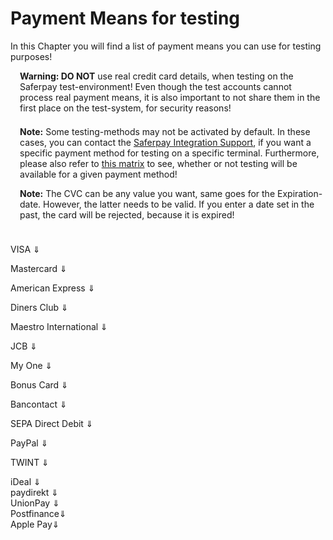 # Payment Means for testing

In this Chapter you will find a list of payment means you can use for testing purposes!


<div class="danger" style="min-height: 75px;">
  <span class="glyphicon glyphicon-remove-sign" style="color: rgb(224, 122, 105);font-size: 55px;height: 75px;float: left;margin-right: 15px;margin-top: 0px;"></span>
  <p><strong>Warning: DO NOT</strong> use real credit card details, when testing on the Saferpay test-environment! Even though the test accounts cannot process real payment means, it is also important to not share them in the first place on the test-system, for security reasons!</p>
</div>
<div class="info" style="min-height: 75px;">
  <span class="glyphicon glyphicon-info-sign" style="color: rgb(110, 199, 215);font-size: 55px;height: 75px;float: left;margin-right: 15px;margin-top: 0px;"></span>
  <p>
    <strong>Note:</strong> Some testing-methods may not be activated by default. In these cases, you can contact the <a href="mailto:integration.saferpay@six-payment-services.com">Saferpay Integration Support</a>, if you want a specific payment method for testing on a specific terminal. Furthermore, please also refer to <a href="index.html#pm-functions">this matrix</a> to see, whether or not testing will be available for a given payment method!
  </p>
</div>
<div class="info" style="min-height: 75px;">
  <span class="glyphicon glyphicon-info-sign" style="color: rgb(110, 199, 215);font-size: 55px;height: 75px;float: left;margin-right: 15px;margin-top: 0px;"></span>
    <p><strong>Note:</strong> The CVC can be any value you want, same goes for the Expiration-date. However, the latter needs to be valid. If you enter a date set in the past, the card will be rejected, because it is expired!</p>
</div>

<a name="pm-visa"></a><div class="dropdown" id="visa-cards">VISA &dArr;</div>
<div id="visa-cards-hider" style="display:none;">
  <h2>For 3D Secure 2</h2>
  <table class="table table-striped table-hover">
      <thead>
        <tr>
          <th>Card Number</th>
          <th class="text-center">Test-case</th>
        </tr>
      </thead>
      <tbody>
        <tr>
          <td style="word-break: unset;">9010003150000001</td>
          <td style="border-left: 1px solid #ddd;">Frictionless Y. Card simulates a fully successful Frictionless Flow!<br /><strong>Liability shift:</strong> YES, <strong>Authenticated:</strong> true</td>
      </tr>
      <tr>
          <td style="word-break: unset;">9010003750000005</td>
          <td style="border-left: 1px solid #ddd;">LiabilityShift can't be granted, due to technical reasons. Interesting for testing the <strong>Condition</strong> parameter, to stop authorizations without LiabilityShift!<br /><strong>Liability shift:</strong> false, <strong>Authenticated:</strong> N/A</td>
      </tr>
      <tr>
          <td style="word-break: unset;">9010004950000001</td>
          <td style="border-left: 1px solid #ddd;">Challenged Y. This card simulates a successful challenged flow.<br /><strong>Liability shift:</strong> true, <strong>Authenticated:</strong> true</td>
      </tr>
      <tr>
          <td style="word-break: unset;">9010004250000008</td>
          <td style="border-left: 1px solid #ddd;">Challenged A. The authentication was not successful, but LiabilityShift is still granted.<br /><strong>Liability shift:</strong> true, <strong>Authenticated:</strong> false</td>
      </tr>
      <tr>
          <td style="word-break: unset;">9010004350000007</td>
          <td style="border-left: 1px solid #ddd;">Challenged N. The 3DS authentication failed. An authorization will not be attempted. The transaction fails in this case!<br /><strong>Liability shift:</strong> N/A, <strong>Authenticated:</strong> N/A</td>
      </tr>
      <tr>
          <td style="word-break: unset;">9010004150000009</td>
          <td style="border-left: 1px solid #ddd;">3DS Failure, authorization will be attempted. This card fails the 3DS authentication. Interesting for testing the <strong>Condition</strong> parameter, to stop authorizations without LiabilityShift! Crd goes through a Challanged flow beforehand!<br /><strong>Liability shift:</strong> false, <strong>Authenticated:</strong> false</td>
      </tr>
      <tr>
          <td style="word-break: unset;">9010403104000000</td>
          <td style="border-left: 1px solid #ddd;">Frictionless Y with DCC. This card additionally will perform DCC. Card currency is USD!<br /><strong>Liability shift:</strong> true, <strong>Authenticated:</strong> true</td>
      </tr>
      <tr>
          <td style="word-break: unset;">9010503104000007</td>
          <td style="border-left: 1px solid #ddd;">Frictionless Y with DCC. This card additionally will perform DCC. Card currency is JPY!<br /><strong>Liability shift:</strong> true, <strong>Authenticated:</strong> true</td>
      </tr>
      <tr>
          <td style="word-break: unset;">9010403153150003</td>
          <td style="border-left: 1px solid #ddd;">General Decline. This card fails the card check!<br /><strong>Liability shift:</strong> true, <strong>Authenticated:</strong> true</td>
      </tr>
      <tr>
          <td style="word-break: unset;">9010403153900001</td>
          <td style="border-left: 1px solid #ddd;">Card for simulating response codes via the amount. The last two digits inside the amount are important. Down below you'll find some examples for return-codes/amounts. <strong>Important Note:</strong> These are the most common codes! However some Issuers may return codes not on this list!<br />
          <table class="table table-striped table-hover">
            <thead>
              <tr>
                <th>Amount</th>
                <th class="text-center">Processor Message</th>
              </tr>
            </thead>
              <tr>
                <td style="word-break: unset;">00</td>
                <td style="border-left: 1px solid #ddd;">See Frictionless Y.<br /><strong>Liability shift:</strong> true, <strong>Authenticated:</strong> true</td>
              </tr>
              <tr>
                <td style="word-break: unset;">01</td>
                <td style="border-left: 1px solid #ddd;">Successful Authorization and 3DS process. However LiabilityShift will be rejected during authorization<br /><strong>Liability shift:</strong> false (<strong>ThreeDs will be true!</strong>) <strong>Authenticated:</strong> true</td>
              </tr>
              <tr>
                <td style="word-break: unset;">62</td>
                <td style="border-left: 1px solid #ddd;">Restricted Card</td>
              </tr>
              <tr>
                <td style="word-break: unset;">51</td>
                <td style="border-left: 1px solid #ddd;">Insufficient Funds</td>
              </tr>
              <tr>
                <td style="word-break: unset;">43</td>
                <td style="border-left: 1px solid #ddd;">Stolen Card</td>
              </tr>
              <tr>
                <td style="word-break: unset;">34</td>
                <td style="border-left: 1px solid #ddd;">Suspicion of manipulation</td>
              </tr>
              <tr>
                <td style="word-break: unset;">33</td>
                <td style="border-left: 1px solid #ddd;">Card Expired</td>
              </tr>
              <tr>
                <td style="word-break: unset;">30</td>
                <td style="border-left: 1px solid #ddd;">Format Error</td>
              </tr>
              <tr>
                <td style="word-break: unset;">14</td>
                <td style="border-left: 1px solid #ddd;">Invalid Card</td>
              </tr>
              <tr>
                <td style="word-break: unset;">12</td>
                <td style="border-left: 1px solid #ddd;">Invalid Transaction</td>
              </tr>
              <tr>
                <td style="word-break: unset;">09</td>
                <td style="border-left: 1px solid #ddd;">Processing temporarily not possible</td>
              </tr>
              <tr>
                <td style="word-break: unset;">05</td>
                <td style="border-left: 1px solid #ddd;">Authorization declined</td>
              </tr>
              <tr>
                <td style="word-break: unset;">04</td>
                <td style="border-left: 1px solid #ddd;">Card Invalid</td>
              </tr>
              <tr>
                <td style="word-break: unset;">03</td>
                <td style="border-left: 1px solid #ddd;">Invalid Merchant Number</td>
              </tr>
            <tbody>
            </tbody>
          </table>
        </td>
      </tr>
    </tbody>
  </table>
  
  <h2>For 3D Secure 1</h2>
  <table class="table table-striped table-hover">
    <thead>
      <tr>
        <th>Card Number</th>
        <th class="text-center">Test-case</th>
      </tr>
    </thead>
    <tbody>
      <tr>
        <td style="word-break: unset;">9010100052000004</td>
        <td style="border-left: 1px solid #ddd;">Card <strong>"enrolled"</strong>. This card is subjected to the full 3D Secure authentication process! <br /><strong>Liability shift:</strong> YES, <strong>Authenticated:</strong> true</td>
      </tr>
      <tr>
        <td style="word-break: unset;">9010101052000002</td>
        <td style="border-left: 1px solid #ddd;">Card <strong>"not enrolled"</strong>. Bank grants liability shift! <br />    <strong>Liability shift:</strong> YES, <strong>Authenticated:</strong> false</td>
      </tr>
      <tr>
        <td style="word-break: unset;">9010100052101000</td>
        <td style="border-left: 1px solid #ddd;">Card <strong>"enrolled"</strong>. Bank rejects liability shift despite a successful authentication!<br /><strong>Liability shift:</strong> NO, <strong>Authenticated:</strong> true <br />
          <div class="warning">
            <p><strong>Important:</strong> Saferpay will still attempt the authorization! Accepting or declining this transaction is up to the merchant!</p>
          </div>
        </td>
      </tr>
      <tr>
        <td style="word-break: unset;">9010100352000001</td>
        <td style="border-left: 1px solid #ddd;"><strong>"Authentication Attempt"</strong>. Simulates an authentication attempt, where the bank grants the liability shift<br /><strong>Liability shift:</strong> YES, <strong>Authenticated:</strong> false <br />
        </td>
        </tr>
      <tr>
        <td style="word-break: unset;">9010101052101008</td>
        <td style="border-left: 1px solid #ddd;">Card <strong>"not enrolled"</strong>. Bank rejects liability shift!<br /><strong>Liability shift:</strong> NO, <strong>Authenticated:</strong> false<br />
          <div class="warning">
            <p><strong>Important:</strong> Saferpay will still attempt the authorization! Accepting or declining this transaction is up to the merchant!</p>
          </div>
        </td>
      </tr>
      <tr>
        <td style="word-break: unset;">9010101152000001</td>
        <td style="border-left: 1px solid #ddd;"><strong>"Unable to enroll"</strong>. 3D Secure is not possible! <br /><strong>Liability shift:</strong> NO, <strong>Authenticated:</strong> false<br />
          <div class="warning">
            <p><strong>Important:</strong> Saferpay will still attempt the authorization! Accepting or declining this transaction is up to the merchant!</p>
          </div>
        </td>
      </tr>
      <tr>
        <td style="word-break: unset;">9010100152000003</td>
        <td style="border-left: 1px solid #ddd;"><strong>"Authentication failed"</strong>. The card holder failed to authenticate him/herself!<br />
          <div class="warning">
            <p><strong>Important:</strong> In this case, the authorization will fail!</p>
          </div>
        </td>
      </tr>
      <tr>
        <td style="word-break: unset;">9010101052900003</td>
        <td style="border-left: 1px solid #ddd;">Card for <strong>"simulating response codes" via the amount</strong>. <br /> The last two digits in the currency amount determine the issuance of the authorisation request. A successful payment is only triggered with a value equal to "00" or "01". While requests with the AMOUNT "00" simulate a request with an "enrolled" card, the amount "01" simulates a transaction without a liability shift. For all other values that are different to "00" or "01", a rejection is simulated with the authorisation.
        </td>
      </tr>
      <tr>
        <td style="word-break: unset;">9010500004000004</td>
        <td style="border-left: 1px solid #ddd;">Card for <strong>"simulating DCC"</strong> with the card currency JPY.
        </td>
      </tr>
       <tr>
        <td style="word-break: unset;">9010400004000007</td>
        <td style="border-left: 1px solid #ddd;">Card for <strong>"simulating DCC"</strong> with the card currency USD.
        </td>
      </tr>
      <tr>
        <td style="word-break: unset;">9010000004150008</td>
        <td style="border-left: 1px solid #ddd;"><strong>"Card Check failed"</strong>. <br />A decline will simulated by the internal card check with Alias Insert. Authorization requests with this card will be declined as well.
        </td>
      </tr>
    </tbody>
  </table>
</div>

<a name="pm-mc"></a><div id="master-cards" class="dropdown">Mastercard &dArr;</div>
<div id="master-cards-hider" style="display:none;">
  <h2>For 3D Secure 2</h2>
  <table class="table table-striped table-hover">
      <thead>
        <tr>
          <th>Card Number</th>
          <th class="text-center">Test-case</th>
        </tr>
      </thead>
      <tbody>
        <tr>
          <td style="word-break: unset;">9030003150000007</td>
          <td style="border-left: 1px solid #ddd;">Frictionless Y. Card simulates a fully successful Frictionless Flow!<br /><strong>Liability shift:</strong> YES, <strong>Authenticated:</strong> true</td>
      </tr>
      <tr>
          <td style="word-break: unset;">9030003750000001</td>
          <td style="border-left: 1px solid #ddd;">LiabilityShift can't be granted, due to technical reasons. Interesting for testing the <strong>Condition</strong> parameter, to stop authorizations without LiabilityShift!<br /><strong>Liability shift:</strong> false, <strong>Authenticated:</strong> N/A</td>
      </tr>
      <tr>
          <td style="word-break: unset;">9030004950000007</td>
          <td style="border-left: 1px solid #ddd;">Challenged Y. This card simulates a successful challenged flow.<br /><strong>Liability shift:</strong> true, <strong>Authenticated:</strong> true</td>
      </tr>
      <tr>
          <td style="word-break: unset;">9030003204000003
          <td style="border-left: 1px solid #ddd;">Challenged A. The authentication was not successful, but LiabilityShift is still granted.<br /><strong>Liability shift:</strong> true, <strong>Authenticated:</strong> false</td>
      </tr>
      <tr>
          <td style="word-break: unset;">9030004350000003</td>
          <td style="border-left: 1px solid #ddd;">Challenged N. The 3DS authentication failed. An authorization will not be attempted. The transaction fails in this case!<br /><strong>Liability shift:</strong> N/A, <strong>Authenticated:</strong> N/A</td>
      </tr>
      <tr>
          <td style="word-break: unset;">9030004150000005</td>
          <td style="border-left: 1px solid #ddd;">3DS Failure, authorization will be attempted. This card fails the 3DS authentication. Interesting for testing the <strong>Condition</strong> parameter, to stop authorizations without LiabilityShift! Crd goes through a Challanged flow beforehand!<br /><strong>Liability shift:</strong> false, <strong>Authenticated:</strong> false</td>
      </tr>
      <tr>
          <td style="word-break: unset;">9030403104000006</td>
          <td style="border-left: 1px solid #ddd;">Frictionless Y with DCC. This card additionally will perform DCC. Card currency is USD!<br /><strong>Liability shift:</strong> true, <strong>Authenticated:</strong> true</td>
      </tr>
      <tr>
          <td style="word-break: unset;">9030503104000003</td>
          <td style="border-left: 1px solid #ddd;">Frictionless Y with DCC. This card additionally will perform DCC. Card currency is JPY!<br /><strong>Liability shift:</strong> true, <strong>Authenticated:</strong> true</td>
      </tr>
      <tr>
          <td style="word-break: unset;">9030403153150009</td>
          <td style="border-left: 1px solid #ddd;">General Decline. This card fails the authorization and also the card check!<br /><strong>Liability shift:</strong> true, <strong>Authenticated:</strong> true</td>
      </tr>
      <tr>
          <td style="word-break: unset;">9030403153900007</td>
          <td style="border-left: 1px solid #ddd;">Card for simulating response codes via the amount. The last two digits inside the amount are important. Down below you'll find some examples for return-codes/amounts. <strong>Important Note:</strong> These are the most common codes! However some Issuers may return codes not on this list!<br />
          <table class="table table-striped table-hover">
            <thead>
              <tr>
                <th>Amount</th>
                <th class="text-center">Processor Message</th>
              </tr>
            </thead>
              <tr>
                <td style="word-break: unset;">00</td>
                <td style="border-left: 1px solid #ddd;">See Frictionless Y.<br /><strong>Liability shift:</strong> true, <strong>Authenticated:</strong> true</td>
              </tr>
              <tr>
                <td style="word-break: unset;">01</td>
                <td style="border-left: 1px solid #ddd;">Successful Authorization and 3DS process. However LiabilityShift will be rejected during authorization<br /><strong>Liability shift:</strong> false (<strong>ThreeDs will be true!</strong>) <strong>Authenticated:</strong> true</td>
              </tr>
              <tr>
                <td style="word-break: unset;">62</td>
                <td style="border-left: 1px solid #ddd;">Restricted Card</td>
              </tr>
              <tr>
                <td style="word-break: unset;">51</td>
                <td style="border-left: 1px solid #ddd;">Insufficient Funds</td>
              </tr>
              <tr>
                <td style="word-break: unset;">43</td>
                <td style="border-left: 1px solid #ddd;">Stolen Card</td>
              </tr>
              <tr>
                <td style="word-break: unset;">34</td>
                <td style="border-left: 1px solid #ddd;">Suspicion of manipulation</td>
              </tr>
              <tr>
                <td style="word-break: unset;">33</td>
                <td style="border-left: 1px solid #ddd;">Card Expired</td>
              </tr>
              <tr>
                <td style="word-break: unset;">30</td>
                <td style="border-left: 1px solid #ddd;">Format Error</td>
              </tr>
              <tr>
                <td style="word-break: unset;">14</td>
                <td style="border-left: 1px solid #ddd;">Invalid Card</td>
              </tr>
              <tr>
                <td style="word-break: unset;">12</td>
                <td style="border-left: 1px solid #ddd;">Invalid Transaction</td>
              </tr>
              <tr>
                <td style="word-break: unset;">09</td>
                <td style="border-left: 1px solid #ddd;">Processing temporarily not possible</td>
              </tr>
              <tr>
                <td style="word-break: unset;">05</td>
                <td style="border-left: 1px solid #ddd;">Authorization declined</td>
              </tr>
              <tr>
                <td style="word-break: unset;">04</td>
                <td style="border-left: 1px solid #ddd;">Card Invalid</td>
              </tr>
              <tr>
                <td style="word-break: unset;">03</td>
                <td style="border-left: 1px solid #ddd;">Invalid Merchant Number</td>
              </tr>
            <tbody>
            </tbody>
          </table>
        </td>
      </tr>
    </tbody>
  </table>
  
  <h2>For 3D Secure 1</h2>
  <table class="table table-striped table-hover">
    <thead>
      <tr>
        <th>Card Number</th>
        <th class="text-center">Test-case</th>
      </tr>
    </thead>
    <tbody>
      <tr>
        <td style="word-break: unset;">9030100052000000</td>
        <td style="border-left: 1px solid #ddd;">Card <strong>"enrolled"</strong>. This card is subjected to the full 3D Secure authentication process! <br /><strong>Liability shift:</strong> YES, <strong>Authenticated:</strong> true</td>
      </tr>
      <tr>
        <td style="word-break: unset;">9030100052101006</td>
        <td style="border-left: 1px solid #ddd;">Card <strong>"enrolled"</strong>. Bank rejects liability shift despite a successful authentication!<br /><strong>Liability shift:</strong> NO, <strong>Authenticated:</strong> true <br />
          <div class="warning">
            <p><strong>Important:</strong> Saferpay will still attempt the authorization! Accepting or declining this transaction is up to the merchant!</p>
          </div>
        </td>
      </tr>
      <tr>
        <td style="word-break: unset;">9030100352000007</td>
        <td style="border-left: 1px solid #ddd;"><strong>"Authentication Attempt"</strong>. Simulates an authentication attempt, where the bank grants the liability shift<br /><strong>Liability shift:</strong> YES, <strong>Authenticated:</strong> false <br />
        </td>
      </tr>
      <tr>
        <td style="word-break: unset;">9030101052101004</td>
        <td style="border-left: 1px solid #ddd;">Card <strong>"not enrolled"</strong>. Bank rejects liability shift!<br /><strong>Liability shift:</strong> NO, <strong>Authenticated:</strong> false<br />
          <div class="warning">
            <p><strong>Important:</strong> Saferpay will still attempt the authorization! Accepting or declining this transaction is up to the merchant!</p>
          </div>
        </td>
      </tr>
      <tr>
        <td style="word-break: unset;">9030101152000007</td>
        <td style="border-left: 1px solid #ddd;"><strong>"Unable to enroll"</strong>. 3D Secure is not possible! <br /><strong>Liability shift:</strong> NO, <strong>Authenticated:</strong> false<br />
          <div class="warning">
            <p><strong>Important:</strong> Saferpay will still attempt the authorization! Accepting or declining this transaction is up to the merchant!</p>
          </div>
        </td>
      </tr>
      <tr>
        <td style="word-break: unset;">9030100152000009</td>
        <td style="border-left: 1px solid #ddd;"><strong>"Authentication failed"</strong>. The card holder failed to authenticate him/herself!<br />
          <div class="warning">
            <p><strong>Important:</strong> In this case, the authorization will fail!</p>
          </div>
        </td>
      </tr>
      <tr>
        <td style="word-break: unset;">9030101052900009</td>
        <td style="border-left: 1px solid #ddd;">Card for <strong>"simulating response codes" via the amount</strong>. <br /> The last two digits in the currency amount determine the issuance of the authorisation request. A successful payment is only triggered with a value equal to "00" or "01". While requests with the AMOUNT "00" simulate a request with an "enrolled" card, the amount "01" simulates a transaction without a liability shift. For all other values that are different to "00" or "01", a rejection is simulated with the authorisation.
        </td>
      </tr>
      <tr>
        <td style="word-break: unset;">9030500004000000</td>
        <td style="border-left: 1px solid #ddd;">Card for <strong>"simulating DCC"</strong> with the card currency JPY.
        </td>
      </tr>
       <tr>
        <td style="word-break: unset;">9030400004000003</td>
        <td style="border-left: 1px solid #ddd;">Card for <strong>"simulating DCC"</strong> with the card currency USD.
        </td>
      </tr>
      <tr>
        <td style="word-break: unset;">9030000004150004</td>
        <td style="border-left: 1px solid #ddd;"><strong>"Card Check failed"</strong>. <br />A decline will simulated by the internal card check with Alias Insert. Authorization requests with this card will be declined as well.
        </td>
      </tr>
    </tbody>
  </table>
</div>

<a name="pm-amex"></a><div id="amex-cards" class="dropdown">American Express &dArr;</div> 
<div id="amex-cards-hider" style="display:none;">
  <table class="table table-striped table-hover">
    <thead>
      <tr>
        <th>Card Number</th>
        <th class="text-center">Test-case</th>
      </tr>
    </thead>
    <tbody>
      <tr>
        <td style="word-break: unset;">9070100052000001</td>
        <td style="border-left: 1px solid #ddd;">Card <strong>"enrolled"</strong>. This card is subjected to the full 3D Secure authentication process! <br /><strong>Liability shift:</strong> YES, <strong>Authenticated:</strong> true</td>
      </tr>
      <tr>
        <td style="word-break: unset;">9070100052101007</td>
        <td style="border-left: 1px solid #ddd;">Card <strong>"enrolled"</strong>. Bank rejects liability shift despite a successful authentication!<br /><strong>Liability shift:</strong> NO, <strong>Authenticated:</strong> true <br />
          <div class="warning">
            <p><strong>Important:</strong> Saferpay will still attempt the authorization! Accepting or declining this transaction is up to the merchant!</p>
          </div>
        </td>
      </tr>
      <tr>
        <td style="word-break: unset;">9070100352000008</td>
        <td style="border-left: 1px solid #ddd;"><strong>"Authentication Attempt"</strong>. Simulates an authentication attempt, where the bank grants the liability shift<br /><strong>Liability shift:</strong> YES, <strong>Authenticated:</strong> false <br />
        </td>
      </tr>
      <tr>
        <td style="word-break: unset;">9070101052101005</td>
        <td style="border-left: 1px solid #ddd;">Card <strong>"not enrolled"</strong>. Bank rejects liability shift!<br /><strong>Liability shift:</strong> NO, <strong>Authenticated:</strong> false<br />
          <div class="warning">
            <p><strong>Important:</strong> Saferpay will still attempt the authorization! Accepting or declining this transaction is up to the merchant!</p>
          </div>
        </td>
      </tr>
      <tr>
        <td style="word-break: unset;">9070101152000008</td>
        <td style="border-left: 1px solid #ddd;"><strong>"Unable to enroll"</strong>. 3D Secure is not possible! <br /><strong>Liability shift:</strong> NO, <strong>Authenticated:</strong> false<br />
          <div class="warning">
            <p><strong>Important:</strong> Saferpay will still attempt the authorization! Accepting or declining this transaction is up to the merchant!</p>
          </div>
        </td>
      </tr>
      <tr>
        <td style="word-break: unset;">9070100152000000</td>
        <td style="border-left: 1px solid #ddd;"><strong>"Authentication failed"</strong>. The card holder failed to authenticate him/herself!<br />
          <div class="warning">
            <p><strong>Important:</strong> In this case, the authorization will fail!</p>
          </div>
        </td>
      </tr>
      <tr>
        <td style="word-break: unset;">9070101052900000</td>
        <td style="border-left: 1px solid #ddd;">Card for <strong>"simulating response codes" via the amount</strong>. <br /> The last two digits in the currency amount determine the issuance of the authorisation request. A successful payment is only triggered with a value equal to "00" or "01". While requests with the AMOUNT "00" simulate a request with an "enrolled" card, the amount "01" simulates a transaction without a liability shift. For all other values that are different to "00" or "01", a rejection is simulated with the authorisation.
        </td>
        </tr>
    </tbody>
  </table>
</div>

<a name="pm-diners"></a><div id="diners-cards" class="dropdown">Diners Club &dArr;</div>
<div id="diners-cards-hider" style="display:none;">
  <table class="table table-striped table-hover">
    <thead>
      <tr>
        <th>Card Number</th>
        <th class="text-center">Test-case</th>
      </tr>
    </thead>
    <tbody>
      <tr>
        <td style="word-break: unset;">9050100052000005</td>
        <td style="border-left: 1px solid #ddd;">Card <strong>"enrolled"</strong>. This card is subjected to the full 3D Secure authentication process! <br /><strong>Liability shift:</strong> YES, <strong>Authenticated:</strong> true</td>
      </tr>
      <tr>
        <td style="word-break: unset;">9050100052101001</td>
        <td style="border-left: 1px solid #ddd;">Card <strong>"enrolled"</strong>. Bank rejects liability shift despite a successful authentication!<br /><strong>Liability shift:</strong> NO, <strong>Authenticated:</strong> true <br />
          <div class="warning">
            <p><strong>Important:</strong> Saferpay will still attempt the authorization! Accepting or declining this transaction is up to the merchant!</p>
          </div>
        </td>
      </tr>
      <tr>
        <td style="word-break: unset;">9050100352000002</td>
        <td style="border-left: 1px solid #ddd;"><strong>"Authentication Attempt"</strong>. Simulates an authentication attempt, where the bank grants the liability shift<br /><strong>Liability shift:</strong> YES, <strong>Authenticated:</strong> false <br />
        </td>
      </tr>
      <tr>
        <td style="word-break: unset;">9050101052101009</td>
        <td style="border-left: 1px solid #ddd;">Card <strong>"not enrolled"</strong>. Bank rejects liability shift!<br /><strong>Liability shift:</strong> NO, <strong>Authenticated:</strong> false<br />
          <div class="warning">
            <p><strong>Important:</strong> Saferpay will still attempt the authorization! Accepting or declining this transaction is up to the merchant!</p>
          </div>
        </td>
      </tr>
      <tr>
        <td style="word-break: unset;">9050101152000002</td>
        <td style="border-left: 1px solid #ddd;"><strong>"Unable to enroll"</strong>. 3D Secure is not possible! <br /><strong>Liability shift:</strong> NO, <strong>Authenticated:</strong> false<br />
          <div class="warning">
            <p><strong>Important:</strong> Saferpay will still attempt the authorization! Accepting or declining this transaction is up to the merchant!</p>
          </div>
        </td>
      </tr>
      <tr>
        <td style="word-break: unset;">9050100152000004</td>
        <td style="border-left: 1px solid #ddd;"><strong>"Authentication failed"</strong>. The card holder failed to authenticate him/herself!<br />
          <div class="warning">
            <p><strong>Important:</strong> In this case, the authorization will fail!</p>
          </div>
        </td>
      </tr>
      <tr>
        <td style="word-break: unset;">9050101052900004</td>
        <td style="border-left: 1px solid #ddd;">Card for <strong>"simulating response codes" via the amount</strong>. <br /> The last two digits in the currency amount determine the issuance of the authorisation request. A successful payment is only triggered with a value equal to "00" or "01". While requests with the AMOUNT "00" simulate a request with an "enrolled" card, the amount "01" simulates a transaction without a liability shift. For all other values that are different to "00" or "01", a rejection is simulated with the authorisation.
        </td>
        </tr>
    </tbody>
  </table>
</div>

<a name="pm-maestro"></a><div id="maestro-cards" class="dropdown">Maestro International &dArr;</div>
<div id="maestro-cards-hider" style="display:none;">
  <table class="table table-striped table-hover">
    <thead>
      <tr>
        <th>Card Number</th>
        <th class="text-center">Test-case</th>
      </tr>
    </thead>
    <tbody>
      <tr>
        <td style="word-break: unset;">9040100052000008</td>
        <td style="border-left: 1px solid #ddd;">Card <strong>"enrolled"</strong>. This card is subjected to the full 3D Secure authentication process! <br /><strong>Liability shift:</strong> YES, <strong>Authenticated:</strong> true</td>
      </tr>
      <tr>
        <td style="word-break: unset;">9040100052101004</td>
        <td style="border-left: 1px solid #ddd;">Card <strong>"enrolled"</strong>. Bank rejects liability shift despite a successful authentication!<br /><strong>Liability shift:</strong> NO, <strong>Authenticated:</strong> true <br />
          <div class="warning">
            <p><strong>Important:</strong> Saferpay will still attempt the authorization! Accepting or declining this transaction is up to the merchant!</p>
          </div>
        </td>
      </tr>
      <tr>
        <td style="word-break: unset;">9040100352000005</td>
        <td style="border-left: 1px solid #ddd;"><strong>"Authentication Attempt"</strong>. Simulates an authentication attempt, where the bank grants the liability shift<br /><strong>Liability shift:</strong> YES, <strong>Authenticated:</strong> false <br />
        </td>
      </tr>
      <tr>
        <td style="word-break: unset;">9040100152000007</td>
        <td style="border-left: 1px solid #ddd;"><strong>"Authentication failed"</strong>. The card holder failed to authenticate him/herself!<br />
          <div class="warning">
            <p><strong>Important:</strong> In this case, the authorization will fail!</p>
          </div>
        </td>
      </tr>
      <tr>
        <td style="word-break: unset;">9040101052900007</td>
        <td style="border-left: 1px solid #ddd;">Card for <strong>"simulating response codes" via the amount</strong>. <br /> The last two digits in the currency amount determine the issuance of the authorisation request. A successful payment is only triggered with a value equal to "00" or "01". While requests with the AMOUNT "00" simulate a request with an "enrolled" card, the amount "01" simulates a transaction without a liability shift. For all other values that are different to "00" or "01", a rejection is simulated with the authorisation.
        </td>
        </tr>
    </tbody>
  </table>
</div>

<a name="pm-jcb"></a><div id="jcb-cards" class="dropdown">JCB &dArr;</div>
<div id="jcb-cards-hider" style="display:none;">
  <table class="table table-striped table-hover">
    <thead>
      <tr>
        <th>Card Number</th>
        <th class="text-center">Test-case</th>
      </tr>
    </thead>
    <tbody>
      <tr>
        <td style="word-break: unset;">9060100052000003</td>
        <td style="border-left: 1px solid #ddd;"><strong>"Success Card"</strong>. This card simulates a successful transaction!</td>
      </tr>
      <tr>
        <td style="word-break: unset;">9060101052900002</td>
        <td style="border-left: 1px solid #ddd;">Card for <strong>"simulating response codes" via the amount</strong>. <br /> The last two digits in the currency amount determine the issuance of the authorisation request. A successful payment is only triggered with a value equal to "00" or "01". While requests with the AMOUNT "00" simulate a request with an "enrolled" card, the amount "01" simulates a transaction without a liability shift. For all other values that are different to "00" or "01", a rejection is simulated with the authorisation.
        </td>
        </tr>
    </tbody>
  </table>
</div>

<a name="pm-myone"></a><div id="myone-cards" class="dropdown">My One &dArr;</div>
<div id="myone-cards-hider" style="display:none;">
  <table class="table table-striped table-hover">
    <thead>
      <tr>
        <th>Card Number</th>
        <th class="text-center">Test-case</th>
      </tr>
    </thead>
    <tbody>
      <tr>
        <td style="word-break: unset;">9080100052000009</td>
        <td style="border-left: 1px solid #ddd;"><strong>"Success Card"</strong>. This card simulates a successful transaction!</td>
      </tr>
      <tr>
        <td style="word-break: unset;">9080101052900008</td>
        <td style="border-left: 1px solid #ddd;">Card for <strong>"simulating response codes" via the amount</strong>. <br /> The last two digits in the currency amount determine the issuance of the authorisation request. A successful payment is only triggered with a value equal to "00" or "01". While requests with the AMOUNT "00" simulate a request with an "enrolled" card, the amount "01" simulates a transaction without a liability shift. For all other values that are different to "00" or "01", a rejection is simulated with the authorisation.
        </td>
        </tr>
    </tbody>
  </table>
</div>

<a name="pm-bonus"></a><div id="bonus-cards" class="dropdown">Bonus Card &dArr;</div>
<div id="bonus-cards-hider" style="display:none;">
  <table class="table table-striped table-hover">
    <thead>
      <tr>
        <th>Card Number</th>
        <th class="text-center">Test-case</th>
      </tr>
    </thead>
    <tbody>
      <tr>
        <td style="word-break: unset;">9090100052000007</td>
        <td style="border-left: 1px solid #ddd;"><strong>"Success Card"</strong>. This card simulates a successful transaction!</td>
      </tr>
      <tr>
        <td style="word-break: unset;">9090101052900006</td>
        <td style="border-left: 1px solid #ddd;">Card for <strong>"simulating response codes" via the amount</strong>. <br /> The last two digits in the currency amount determine the issuance of the authorisation request. A successful payment is only triggered with a value equal to "00" or "01". While requests with the AMOUNT "00" simulate a request with an "enrolled" card, the amount "01" simulates a transaction without a liability shift. For all other values that are different to "00" or "01", a rejection is simulated with the authorisation.
        </td>
        </tr>
    </tbody>
  </table>
</div>

<a name="pm-bc"></a><div id="bc-cards" class="dropdown">Bancontact &dArr;</div>
<div id="bc-cards-hider" style="display:none;">
  <div class="info">
    <p><strong>Note:</strong> Bancontact uses an authentication-procedure similar to 3D Secure with VISA and MasterCard. However the difference is, that Bancontact will automatically refuse all payments, that aren't fully authenticated. Due to this, there are only these few outcomes possible.</p>
  </div>
  <table class="table table-striped table-hover">
    <thead>
      <tr>
        <th>Card Number</th>
        <th class="text-center">Test-case</th>
      </tr>
    </thead>
    <tbody>
      <tr>
        <td style="word-break: unset;">91108000500000005</td>
        <td style="border-left: 1px solid #ddd;">Card <strong>"enrolled"</strong>. This card is subjected to the full 3D Secure authentication process! <br /><strong>Liability shift:</strong> YES, <strong>Authenticated:</strong> true</td>
      </tr>
      <tr>
        <td style="word-break: unset;">91108001501800005</td>
        <td style="border-left: 1px solid #ddd;"><strong>"Authentication failed"</strong>. The card holder failed to authenticate him/herself!<br />
          <div class="warning">
            <p><strong>Important:</strong> In this case, the authorization will fail!</p>
          </div>
        </td>
      </tr>
    </tbody>
  </table>
</div>

<a name="pm-sepa"></a><div id="sepa-cards" class="dropdown">SEPA Direct Debit &dArr;</div> 
<div id="sepa-cards-hider" style="display:none;">
  <table class="table table-striped table-hover">
    <thead>
      <tr>
        <th>IBAN</th>
        <th class="text-center">Test-case</th>
      </tr>
    </thead>
    <tbody>
      <tr>
        <td style="word-break: unset;">DE17970000011234567890</td>
        <td style="border-left: 1px solid #ddd;"><strong>"Success IBAN"</strong>. IBAN to simulate a successful transaction.</td>
      </tr>
      <tr>
        <td style="word-break: unset;">DE52970000021234567890</td>
        <td style="border-left: 1px solid #ddd;">IBAN to <strong>"simulate response codes"</strong>. <br />
        IBAN for controlling authorisation codes via the amount.<br />
        210nn simumulates a decline, where "nn" is the simmulated decline code.<br />
        Requests with other amounts simumulate positive responses.
        </td>
      </tr>
    </tbody>
  </table>
</div>

<a name="pm-paypal"></a><div id="paypal-cards" class="dropdown">PayPal &dArr;</div>
<div id="paypal-cards-hider" style="display:none;">
  <p>PayPal payments can be operated by a simulator in the Saferpay test account. The first version of the simulator supports successful transactions and declines only. The range of function will be upgraded soon.</p>
</div>

<a name="pm-twint"></a><div id="twint-cards" class="dropdown">TWINT &dArr;</div>
<div id="twint-cards-hider" style="display:none;">
  <p>On the test environment, Saferpay offers a TWINT Simulator for the Currencies CHF only, since this Payment Method is only avalable for the swiss market.<br />
  The Simulator is controlled by submitting different amount-values to simulate the following cases:</p>

  <div class="info">
      <p><strong>Note:</strong> Any other amount will cause a success after 20 seconds!</p>
  </div>

  <table class="table table-striped table-hover">
    <thead>
      <tr>
        <th>Amount</th>
        <th class="text-center">Test-case</th>
      </tr>
    </thead>
    <tbody>
      <tr>
        <td style="word-break: unset;">6611</td>
        <td style="border-left: 1px solid #ddd;">The execution of the debit callback is delayed by 1 second.</td>
      </tr>
      <tr>
        <td style="word-break: unset;">6612</td>
        <td style="border-left: 1px solid #ddd;">The execution of the debit callback is delayed by 10 seconds.</td>
      </tr>
      <tr>
        <td style="word-break: unset;">6613</td>
        <td style="border-left: 1px solid #ddd;">The execution of the debit callback is delayed by 60 seconds.</td>
      </tr>
      <tr>
        <td style="word-break: unset;">6614</td>
        <td style="border-left: 1px solid #ddd;">The execution of the debit callback is delayed by 120 seconds.</td>
      </tr>
      <tr>
        <td style="word-break: unset;">6615</td>
        <td style="border-left: 1px solid #ddd;">The execution of the debit callback is delayed by 600 seconds.</td>
      </tr>
      <tr>
        <td style="word-break: unset;">6651</td>
        <td style="border-left: 1px solid #ddd;">Returns an authorization declined result</td>
      </tr>
      <tr>
        <td style="word-break: unset;">6661</td>
        <td style="border-left: 1px solid #ddd;">Returns an authorization expired result</td>
      </tr>
    </tbody>
  </table>
</div>
<a name="pm-ideal"></a><div id="ideal-cards" class="dropdown">iDeal &dArr;</div>
<div id="ideal-cards-hider" style="display:none;">
  <p>Saferpay does offer an extensive iDeal simulator. All test-cases are controlled through the simulator-ui, when opening up the payment page.</p>
</div>
<a name="pm-paydirekt"></a><div id="paydirekt-cards" class="dropdown">paydirekt &dArr;</div>
<div id="paydirekt-cards-hider" style="display:none;">
  <p>Saferpay does offer an extensive paydirekt simulator. All test-cases are controlled through the simulator-ui, when opening up the payment page.</p>
</div>
<a name="pm-unionpay"></a><div id="unionpay-cards" class="dropdown">UnionPay &dArr;</div>
<div id="unionpay-cards-hider" style="display:none;">
  <p>Saferpay does offer an extensive unionpay simulator. All test-cases are controlled through the simulator-ui, when opening up the Payment Page. However, you need to use the following test-card, in order to activate it: <strong>9100100052000005</strong></p>
</div>
<a name="pm-postfinance"></a><div id="postfinance-cards" class="dropdown">Postfinance&dArr;</div>
<div id="postfinance-cards-hider" style="display:none;">
  <p>Saferpay does offer an extensive Postfinance simulator, for Postfinance E-Finance and Postfinance Card. All test-cases are controlled through the simulator-ui. <a href="PostFinance.html#pf-alias">The Secure Card Data feature</a> is also supported!</p>
</div>
<a name="pm-applepay"></a><div id="applepay-cards" class="dropdown">Apple Pay&dArr;</div>
<div id="applepay-cards-hider" style="display:none;">
  <p>Saferpay does offer an extensive Apple Pay simulator. All test-cases are controlled through the simulator-ui. Unlike production, you do not need an Apple device, or browser, to test Apple Pay!</p>
</div>


<table class="table table-striped table-hover" style="display: none;">
    <thead>
      <tr>
          <th>Card Number (<strong>BROKEN! DO NOT USE THESE CARDS FOR NOW!</strong>)</th>
        <th class="text-center">Test-case</th>
      </tr>
    </thead>
    <tbody>
      <tr>
        <td style="word-break: unset;">9030101052000008</td>
        <td style="border-left: 1px solid #ddd;">Card <strong>"not enrolled"</strong>. Bank grants liability shift! <br /><strong>Liability shift:</strong> YES, <strong>Authenticated:</strong> false</td>
      </tr>
      <tr>
        <td style="word-break: unset;">9070101052000009</td>
        <td style="border-left: 1px solid #ddd;">Card <strong>"not enrolled"</strong>. Bank grants liability shift! <br /><strong>Liability shift:</strong> YES, <strong>Authenticated:</strong> false</td>
      </tr>
      <tr>
        <td style="word-break: unset;">9050101052000003</td>
        <td style="border-left: 1px solid #ddd;">Card <strong>"not enrolled"</strong>. Bank grants liability shift! <br /><strong>Liability shift:</strong> YES, <strong>Authenticated:</strong> false</td>
      </tr>
    </tbody>
</table>

